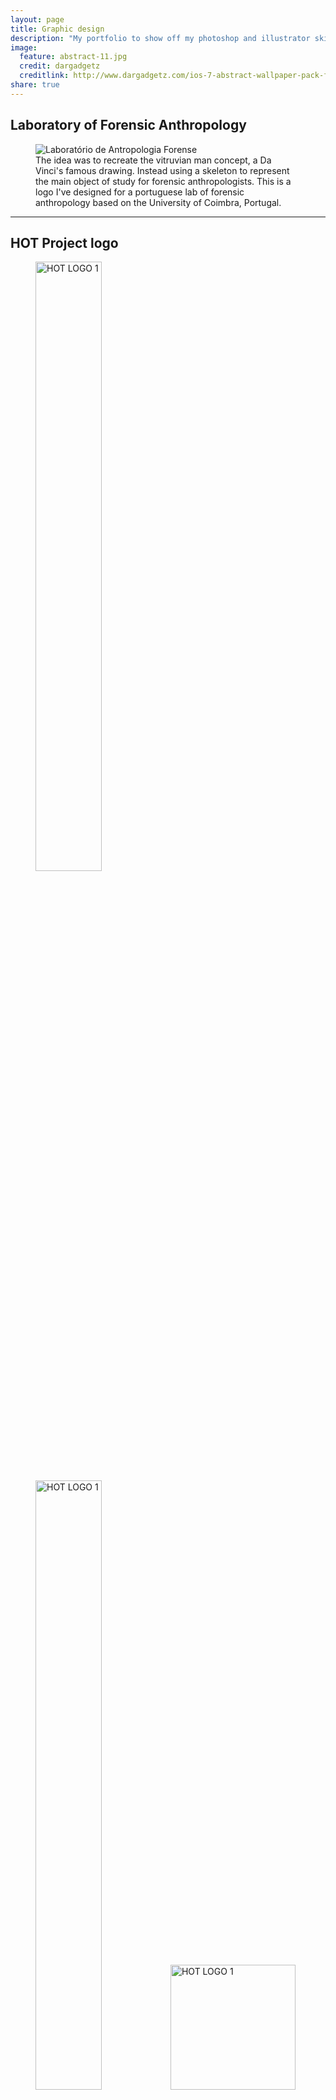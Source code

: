 ```yaml
---
layout: page
title: Graphic design
description: "My portfolio to show off my photoshop and illustrator skills."
image:
  feature: abstract-11.jpg
  credit: dargadgetz
  creditlink: http://www.dargadgetz.com/ios-7-abstract-wallpaper-pack-for-iphone-5-and-ipod-touch-retina/
share: true
---
```


## Laboratory of Forensic Anthropology

<figure>
  <img src="http://jcoelho.com/images/lafLogo1.png" alt="Laboratório de Antropologia Forense">
  <figcaption>The idea was to recreate the vitruvian man concept, a Da Vinci's famous drawing. Instead using a skeleton to represent the main object of study for forensic anthropologists. This is a logo I've designed for a portuguese lab of forensic anthropology based on the University of Coimbra, Portugal.</figcaption>
</figure>

---

## HOT Project logo


<figure>
  <a href = "http://hotresearch.wix.com/main" target = "_blank"><img src="http://jcoelho.com/images/HOT-Logo-withBlackOutlines.png" alt="HOT LOGO 1" height="50%"></a>  <a href = "http://hotresearch.wix.com/main" target = "_blank"><img src="http://jcoelho.com/images/HOT-Logo.png" alt="HOT LOGO 1" height=50%></a>  <a href = "http://hotresearch.wix.com/main" target = "_blank"><img src="http://jcoelho.com/images/HOT-Logo-minimalist.png" alt="HOT LOGO 1" height = 200px></a>


  <figcaption>HOT Project is a group of researchers insterested in heat-altered bone and teeth. This logo was developed based on an earlier similar concept originally thought by David Gonçalves</figcaption>
</figure>

To read more about the HOT Project, <a href = "http://hotresearch.wix.com/main" target = "_blank">click here</a>.

---

## Scientific Posters

One of the stuff I enjoy the most is to design scientifc posters that are clean, minimalist and easily convey useful info to the public in conferences.

{% capture images %}
  /images/TALUSposter1.png
  /images/HOTposter1.png
  /images/TALUSposter2.png
{% endcapture %}
{% include gallery images=images caption="Scientifc posters for international conferences." cols=3 %}